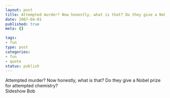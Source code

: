 ```yaml
--- 
layout: post
title: Attempted murder? Now honestly, what is that? Do they give a Nobel prize for attempted chemistry?
date: 2007-04-01
published: true
meta: {}

tags: 
- fun
type: post
categories: 
- fun
- quote
status: publish
---
```

Attempted murder? Now honestly, what is that? Do they give a Nobel prize for attempted chemistry?<br />Sideshow Bob
